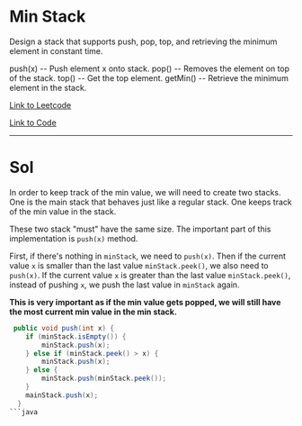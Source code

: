 # Min Stack

Design a stack that supports push, pop, top, and retrieving the minimum element in constant time.

push(x) -- Push element x onto stack.
pop() -- Removes the element on top of the stack.
top() -- Get the top element.
getMin() -- Retrieve the minimum element in the stack.

[Link to Leetcode](https://leetcode.com/problems/min-stack/)

[Link to Code](MinStack.java)

--------------------------------------

# Sol

In order to keep track of the min value, we will need to create two stacks.
One is the main stack that behaves just like a regular stack.
One keeps track of the min value in the stack.

These two stack "must" have the same size.
The important part of this implementation is `push(x)` method.

First, if there's nothing in `minStack`, we need to `push(x)`.
Then if the current value `x` is smaller than the last value `minStack.peek()`,
we also need to `push(x)`.
If the current value `x` is greater than the last value `minStack.peek()`,
instead of pushing `x`, we push the last value in `minStack` again.

**This is very important as if the min value gets popped, we will still have the most
current min value in the min stack.**

```java
 public void push(int x) {
    if (minStack.isEmpty()) {
        minStack.push(x);
    } else if (minStack.peek() > x) {
        minStack.push(x);
    } else {
        minStack.push(minStack.peek());
    }
    mainStack.push(x);
  }
```java